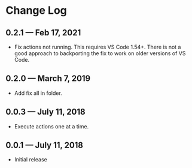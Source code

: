 # Change Log

## 0.2.1 — Feb 17, 2021
- Fix actions not running. This requires VS Code 1.54+. There is not a good approach to backporting the fix to work on older versions of VS Code.

## 0.2.0 — March 7, 2019
- Add fix all in folder.

## 0.0.3 — July 11, 2018
- Execute actions one at a time.

## 0.0.1 — July 11, 2018
- Initial release